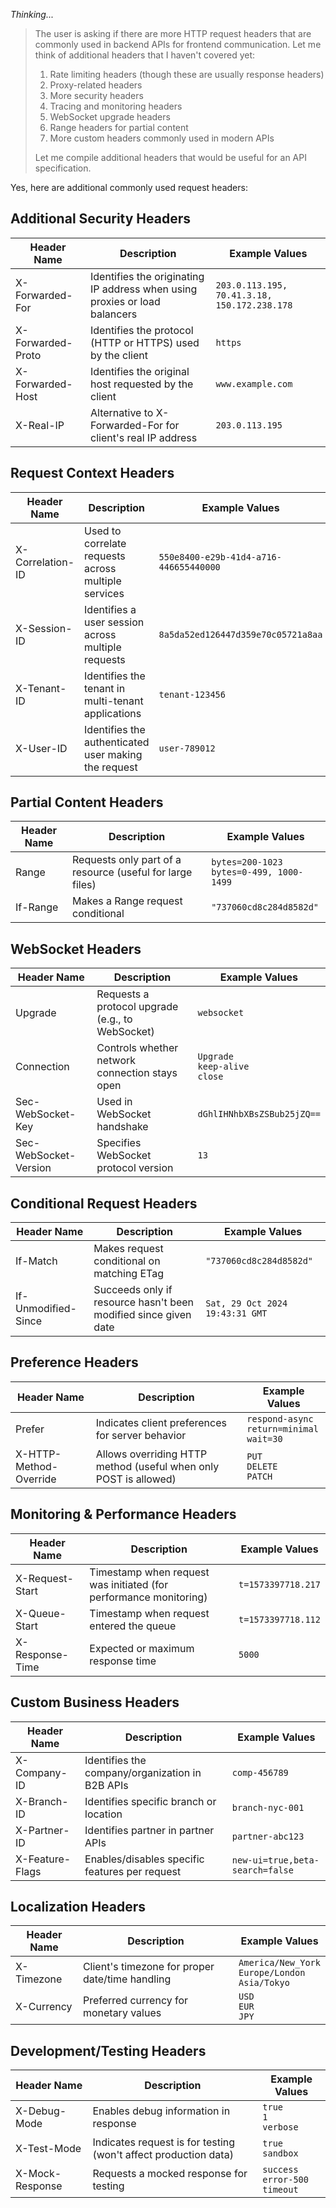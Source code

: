 *Thinking...*

> The user is asking if there are more HTTP request headers that are commonly used in backend APIs for frontend communication. Let me think of additional headers that I haven't covered yet:
> 
> 1. Rate limiting headers (though these are usually response headers)
> 2. Proxy-related headers
> 3. More security headers
> 4. Tracing and monitoring headers
> 5. WebSocket upgrade headers
> 6. Range headers for partial content
> 7. More custom headers commonly used in modern APIs
> 
> Let me compile additional headers that would be useful for an API specification.

Yes, here are additional commonly used request headers:

## Additional Security Headers

| Header Name | Description | Example Values |
|-------------|-------------|----------------|
| X-Forwarded-For | Identifies the originating IP address when using proxies or load balancers | `203.0.113.195, 70.41.3.18, 150.172.238.178` |
| X-Forwarded-Proto | Identifies the protocol (HTTP or HTTPS) used by the client | `https` |
| X-Forwarded-Host | Identifies the original host requested by the client | `www.example.com` |
| X-Real-IP | Alternative to X-Forwarded-For for client's real IP address | `203.0.113.195` |

## Request Context Headers

| Header Name | Description | Example Values |
|-------------|-------------|----------------|
| X-Correlation-ID | Used to correlate requests across multiple services | `550e8400-e29b-41d4-a716-446655440000` |
| X-Session-ID | Identifies a user session across multiple requests | `8a5da52ed126447d359e70c05721a8aa` |
| X-Tenant-ID | Identifies the tenant in multi-tenant applications | `tenant-123456` |
| X-User-ID | Identifies the authenticated user making the request | `user-789012` |

## Partial Content Headers

| Header Name | Description | Example Values |
|-------------|-------------|----------------|
| Range | Requests only part of a resource (useful for large files) | `bytes=200-1023`<br>`bytes=0-499, 1000-1499` |
| If-Range | Makes a Range request conditional | `"737060cd8c284d8582d"` |

## WebSocket Headers

| Header Name | Description | Example Values |
|-------------|-------------|----------------|
| Upgrade | Requests a protocol upgrade (e.g., to WebSocket) | `websocket` |
| Connection | Controls whether network connection stays open | `Upgrade`<br>`keep-alive`<br>`close` |
| Sec-WebSocket-Key | Used in WebSocket handshake | `dGhlIHNhbXBsZSBub25jZQ==` |
| Sec-WebSocket-Version | Specifies WebSocket protocol version | `13` |

## Conditional Request Headers

| Header Name | Description | Example Values |
|-------------|-------------|----------------|
| If-Match | Makes request conditional on matching ETag | `"737060cd8c284d8582d"` |
| If-Unmodified-Since | Succeeds only if resource hasn't been modified since given date | `Sat, 29 Oct 2024 19:43:31 GMT` |

## Preference Headers

| Header Name | Description | Example Values |
|-------------|-------------|----------------|
| Prefer | Indicates client preferences for server behavior | `respond-async`<br>`return=minimal`<br>`wait=30` |
| X-HTTP-Method-Override | Allows overriding HTTP method (useful when only POST is allowed) | `PUT`<br>`DELETE`<br>`PATCH` |

## Monitoring & Performance Headers

| Header Name | Description | Example Values |
|-------------|-------------|----------------|
| X-Request-Start | Timestamp when request was initiated (for performance monitoring) | `t=1573397718.217` |
| X-Queue-Start | Timestamp when request entered the queue | `t=1573397718.112` |
| X-Response-Time | Expected or maximum response time | `5000` |

## Custom Business Headers

| Header Name | Description | Example Values |
|-------------|-------------|----------------|
| X-Company-ID | Identifies the company/organization in B2B APIs | `comp-456789` |
| X-Branch-ID | Identifies specific branch or location | `branch-nyc-001` |
| X-Partner-ID | Identifies partner in partner APIs | `partner-abc123` |
| X-Feature-Flags | Enables/disables specific features per request | `new-ui=true,beta-search=false` |

## Localization Headers

| Header Name | Description | Example Values |
|-------------|-------------|----------------|
| X-Timezone | Client's timezone for proper date/time handling | `America/New_York`<br>`Europe/London`<br>`Asia/Tokyo` |
| X-Currency | Preferred currency for monetary values | `USD`<br>`EUR`<br>`JPY` |

## Development/Testing Headers

| Header Name | Description | Example Values |
|-------------|-------------|----------------|
| X-Debug-Mode | Enables debug information in response | `true`<br>`1`<br>`verbose` |
| X-Test-Mode | Indicates request is for testing (won't affect production data) | `true`<br>`sandbox` |
| X-Mock-Response | Requests a mocked response for testing | `success`<br>`error-500`<br>`timeout` |
